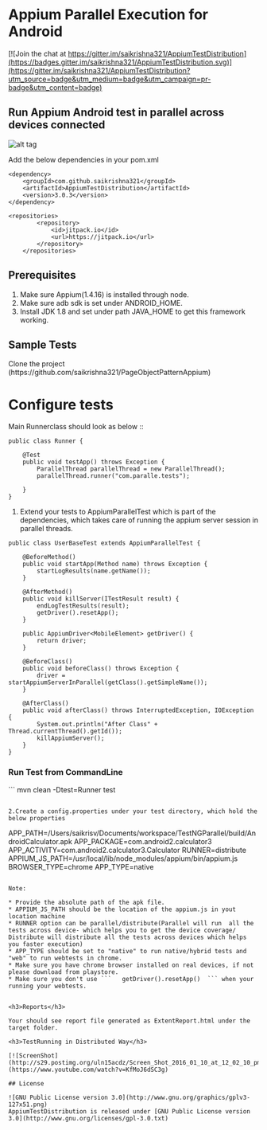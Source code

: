 # Appium Parallel Execution for Android

[![Join the chat at https://gitter.im/saikrishna321/AppiumTestDistribution](https://badges.gitter.im/saikrishna321/AppiumTestDistribution.svg)](https://gitter.im/saikrishna321/AppiumTestDistribution?utm_source=badge&utm_medium=badge&utm_campaign=pr-badge&utm_content=badge)

<h2>Run Appium Android test in parallel across devices connected</h2>

![alt tag](https://raw.githubusercontent.com/saikrishna321/AppiumTestDistribution/master/image/conect1-anim.gif)

Add the below dependencies in your pom.xml

```
<dependency>
	<groupId>com.github.saikrishna321</groupId>
	<artifactId>AppiumTestDistribution</artifactId>
	<version>3.0.3</version>
</dependency>
```

```
<repositories>
		<repository>
			<id>jitpack.io</id>
			<url>https://jitpack.io</url>
		</repository>
	</repositories>
```

<h2>Prerequisites</h2>

1. Make sure Appium(1.4.16) is installed through node.
2. Make sure adb sdk is set under ANDROID_HOME.
3. Install JDK 1.8 and set under path JAVA_HOME to get this framework working.

<h2>Sample Tests</h2>
 Clone the project (https://github.com/saikrishna321/PageObjectPatternAppium)
<h1>Configure tests</h1>

Main Runnerclass should look as below :: 

```
public class Runner {
    
	@Test
	public void testApp() throws Exception {
		ParallelThread parallelThread = new ParallelThread();
		parallelThread.runner("com.paralle.tests");

	}
}

```

1. Extend your tests to AppiumParallelTest which is part of the dependencies, which takes care of running the appium server session in parallel threads.

```
public class UserBaseTest extends AppiumParallelTest {

	@BeforeMethod()
	public void startApp(Method name) throws Exception {
		startLogResults(name.getName());
	}

	@AfterMethod()
	public void killServer(ITestResult result) {
		endLogTestResults(result);
		getDriver().resetApp();
	}

	public AppiumDriver<MobileElement> getDriver() {
		return driver;
	}

	@BeforeClass()
	public void beforeClass() throws Exception {
		driver = startAppiumServerInParallel(getClass().getSimpleName());
	}

	@AfterClass()
	public void afterClass() throws InterruptedException, IOException {
		System.out.println("After Class" + Thread.currentThread().getId());
		killAppiumServer();
	}
}

```
    
<h3>Run Test from CommandLine</h3>
```
mvn clean -Dtest=Runner test

```   

2.Create a config.properties under your test directory, which hold the below properties 

```
APP_PATH=/Users/saikrisv/Documents/workspace/TestNGParallel/build/AndroidCalculator.apk
APP_PACKAGE=com.android2.calculator3
APP_ACTIVITY=com.android2.calculator3.Calculator
RUNNER=distribute
APPIUM_JS_PATH=/usr/local/lib/node_modules/appium/bin/appium.js
BROWSER_TYPE=chrome
APP_TYPE=native

```

Note: 

* Provide the absolute path of the apk file.
* APPIUM_JS_PATH should be the location of the appium.js in yout location machine
* RUNNER option can be parallel/distribute(Parallel will run  all the tests across device- which helps you to get the device coverage/ Distribute will distribute all the tests across devices which helps you faster execution)
* APP_TYPE should be set to "native" to run native/hybrid tests and "web" to run webtests in chrome.
* Make sure you have chrome browser installed on real devices, if not please download from playstore.
* Make sure you don't use ``` 	getDriver().resetApp()  ``` when your running your webtests.


<h3>Reports</h3>

Your should see report file generated as ExtentReport.html under the target folder.

<h3>TestRunning in Distributed Way</h3>

[![ScreenShot](http://s29.postimg.org/uln15acdz/Screen_Shot_2016_01_10_at_12_02_10_pm.png)](https://www.youtube.com/watch?v=KfMoJ6dSC3g)

## License

![GNU Public License version 3.0](http://www.gnu.org/graphics/gplv3-127x51.png)
AppiumTestDistribution is released under [GNU Public License version 3.0](http://www.gnu.org/licenses/gpl-3.0.txt)
